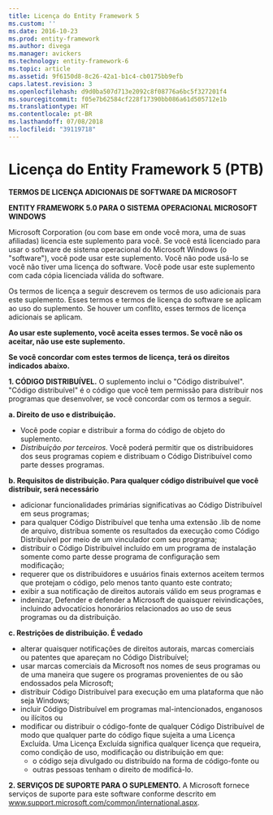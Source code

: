 ```yaml
---
title: Licença do Entity Framework 5
ms.custom: ''
ms.date: 2016-10-23
ms.prod: entity-framework
ms.author: divega
ms.manager: avickers
ms.technology: entity-framework-6
ms.topic: article
ms.assetid: 9f6150d8-8c26-42a1-b1c4-cb0175bb9efb
caps.latest.revision: 3
ms.openlocfilehash: d9d0ba507d713e2092c8f08776a6bc5f327201f4
ms.sourcegitcommit: f05e7b62584cf228f17390bb086a61d505712e1b
ms.translationtype: HT
ms.contentlocale: pt-BR
ms.lasthandoff: 07/08/2018
ms.locfileid: "39119718"
---
```

# <a name="entity-framework-5-license-enu"></a>Licença do Entity Framework 5 (PTB)
**TERMOS DE LICENÇA ADICIONAIS DE SOFTWARE DA MICROSOFT**

**ENTITY FRAMEWORK 5.0 PARA O SISTEMA OPERACIONAL MICROSOFT WINDOWS**

Microsoft Corporation (ou com base em onde você mora, uma de suas afiliadas) licencia este suplemento para você. Se você está licenciado para usar o software de sistema operacional do Microsoft Windows (o "software"), você pode usar este suplemento. Você não pode usá-lo se você não tiver uma licença do software. Você pode usar este suplemento com cada cópia licenciada válida do software.

Os termos de licença a seguir descrevem os termos de uso adicionais para este suplemento. Esses termos e termos de licença do software se aplicam ao uso do suplemento. Se houver um conflito, esses termos de licença adicionais se aplicam.

**Ao usar este suplemento, você aceita esses termos. Se você não os aceitar, não use este suplemento.**

**Se você concordar com estes termos de licença, terá os direitos indicados abaixo.**

**1. CÓDIGO DISTRIBUÍVEL.** O suplemento inclui o "Código distribuível". "Código distribuível" é o código que você tem permissão para distribuir nos programas que desenvolver, se você concordar com os termos a seguir.

**a. Direito de uso e distribuição.**

-   Você pode copiar e distribuir a forma do código de objeto do suplemento.
-   *Distribuição por terceiros.* Você poderá permitir que os distribuidores dos seus programas copiem e distribuam o Código Distribuível como parte desses programas.

**b. Requisitos de distribuição. Para qualquer código distribuível que você distribuir, será necessário**

-   adicionar funcionalidades primárias significativas ao Código Distribuível em seus programas;
-   para qualquer Código Distribuível que tenha uma extensão .lib de nome de arquivo, distribua somente os resultados da execução como Código Distribuível por meio de um vinculador com seu programa;
-   distribuir o Código Distribuível incluído em um programa de instalação somente como parte desse programa de configuração sem modificação;
-   requerer que os distribuidores e usuários finais externos aceitem termos que protejam o código, pelo menos tanto quanto este contrato;
-   exibir a sua notificação de direitos autorais válido em seus programas e
-   indenizar, Defender e defender a Microsoft de quaisquer reivindicações, incluindo advocatícios honorários relacionados ao uso de seus programas ou da distribuição.

**c. Restrições de distribuição. É vedado**

-   alterar quaisquer notificações de direitos autorais, marcas comerciais ou patentes que apareçam no Código Distribuível;
-   usar marcas comerciais da Microsoft nos nomes de seus programas ou de uma maneira que sugere os programas provenientes de ou são endossados pela Microsoft;
-   distribuir Código Distribuível para execução em uma plataforma que não seja Windows;
-   incluir Código Distribuível em programas mal-intencionados, enganosos ou ilícitos ou
-   modificar ou distribuir o código-fonte de qualquer Código Distribuível de modo que qualquer parte do código fique sujeita a uma Licença Excluída. Uma Licença Excluída significa qualquer licença que requeira, como condição de uso, modificação ou distribuição em que:
    -   o código seja divulgado ou distribuído na forma de código-fonte ou
    -   outras pessoas tenham o direito de modificá-lo.

**2. SERVIÇOS DE SUPORTE PARA O SUPLEMENTO.** A Microsoft fornece serviços de suporte para este software conforme descrito em www.support.microsoft.com/common/international.aspx.
